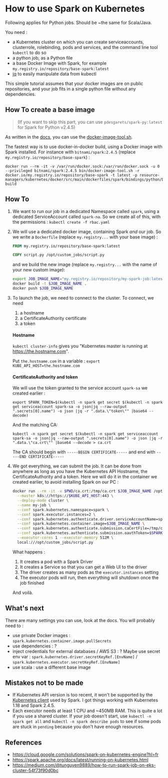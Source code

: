 # How to use Spark on Kubernetes

Following applies for Python jobs. Should be ~the same for Scala/Java.

You need :

- a Kubernetes cluster on which you can create serviceaccounts, clusterrole, rolebinding, pods and services, and the command line tool `kubectl` to do so
- a python job, as a Python file
- a base Docker Image with Spark, for example `my.registry.io/repository/base-spark:latest`
- [jq](https://stedolan.github.io/jq/) to easily manipulate data from kubectl

This simple tutorial assumes that your docker images are on public repositories, and your job fits in a single python file without any dependencies.

## How To create a base image

>(If you want to skip this part, you can use `pdesgarets/spark-py:latest` for Spark for Python v2.4.5)

As written in the [docs](https://spark.apache.org/docs/latest/running-on-kubernetes.html), you can use the [docker-image-tool.sh](https://github.com/apache/spark/blob/master/bin/docker-image-tool.sh).

The fastest way is to use docker-in-docker build, using a Docker image with Spark installed. For instance with `bitnami/spark:2.4.5` (replace `my.registry.io/repository/base-spark`) :

```
docker run --rm -it -v /var/run/docker.sock:/var/run/docker.sock -u 0 --privileged bitnami/spark:2.4.5 bin/docker-image-tool.sh -r docker.io/my.registry.io/repository/base-spark -t latest -p resource-managers/kubernetes/docker/src/main/dockerfiles/spark/bindings/python/Dockerfile build
```

## How To

1. We want to run our job in a dedicated Namespace called `spark`, using a dedicated ServiceAccount called `spark-na`. So we create all of this, with the permissions : `kubectl create -f rbac.yaml`
2. We will use a dedicated docker image, containing Spark *and* our job. So we write a `Dockerfile` (replace `my.registry...` with your base image) :

	```Dockerfile
	FROM my.registry.io/repository/base-spark:latest

	COPY script.py /opt/custom_jobs/script.py
	```

	and we build the new image (replace `my.registry...` with the name of your new custom image):

	```bash
	export JOB_IMAGE_NAME="my.registry.io/repository/my-spark-job:latest"
	docker build -t $JOB_IMAGE_NAME .
	docker push $JOB_IMAGE_NAME
	```

3. To launch the job, we need to connect to the cluster. To connect, we need
	1. a hostname
	2. a CertificateAuthority certificate
	3. a token

	#### Hostname
	`kubectl cluster-info` gives you "Kubernetes master is running at https://the.hostname.com".

	Put `the.hostname.com` in a variable : `export KUBE_API_HOST=the.hostname.com`

	#### CertificateAuthority and token

	We will use the token granted to the service account `spark-sa` we created earlier :

	```
	export SPARK_TOKEN=$(kubectl -n spark get secret $(kubectl -n spark get serviceaccount spark-sa -o json|jq --raw-output ".secrets[0].name") -o json |jq -r ".data.\"token\"" |base64 --decode)
	```

	And the matching CA:

	```
	kubectl -n spark get secret $(kubectl -n spark get serviceaccount spark-sa -o json|jq --raw-output ".secrets[0].name") -o json |jq -r ".data.\"ca.crt\"" |base64 --decode > ca.crt
	```
	The CA should begin with `-----BEGIN CERTIFICATE-----` and end with `-----END CERTIFICATE-----`


4. We got everything, we can submit the job. It can be done from anywhere as long as you have the Kubernetes API Hostname, the CertificateAuthority and a token. Here we will do it in the container we created earlier, to avoid installing Spark on our PC :

	```bash
	docker run --rm -it -v $PWD/ca.crt:/tmp/ca.crt $JOB_IMAGE_NAME /opt/spark/bin/spark-submit \
	  --master k8s://https://$KUBE_API_HOST:443 \
	  --deploy-mode cluster \
	  --name my-job \
	  --conf spark.kubernetes.namespace=spark \
	  --conf spark.executor.instances=2 \
	  --conf spark.kubernetes.authenticate.driver.serviceAccountName=spark-sa \
	  --conf spark.kubernetes.container.image=$JOB_IMAGE_NAME \
	  --conf spark.kubernetes.authenticate.submission.caCertFile=/tmp/ca.crt \
	  --conf spark.kubernetes.authenticate.submission.oauthToken=$SPARK_TOKEN \
	  --executor-cores 1 --executor-memory 512M \
	  local:///opt/custom_jobs/script.py
	```

	What happens :

	1. It creates a pod with a Spark Driver
	2. It creates a Service so that you can get a Web UI to the driver
	3. The driver creates as many pods as the `executor.instances` setting
	4. The executor pods will run, then everything will shutdown once the job finished

	And voilà.



## What's next

There are many settings you can use, look at the docs. You will probably need to :

- use private Docker images : `spark.kubernetes.container.image.pullSecrets`
- use dependencies : ?
- inject credentials for external databases / AWS S3 : ? Maybe use secret env var : `spark.kubernetes.driver.secretKeyRef.[EnvName]` / `spark.kubernetes.executor.secretKeyRef.[EnvName]`
- use scala : use a different base image

## Mistakes not to be made

- If Kubernetes API version is too recent, it won't be supported by the [Kubernetes client](https://github.com/fabric8io/kubernetes-client) used by Spark. I got things working with Kubernetes 1.18 and Spark 2.4.5.
- Each executor needs at least 1 CPU and ~450MB RAM. This is quite a lot if you use a shared cluster. If your job doesn't start, use `kubectl -n spark get all` and `kubectl -n spark describe pods` to see if some pods are stuck in `pending` because you don't have enough resources.


## References


- https://cloud.google.com/solutions/spark-on-kubernetes-engine?hl=fr
- https://spark.apache.org/docs/latest/running-on-kubernetes.html
- https://medium.com/@tunguyen9889/how-to-run-spark-job-on-eks-cluster-54f73f90d0bc
